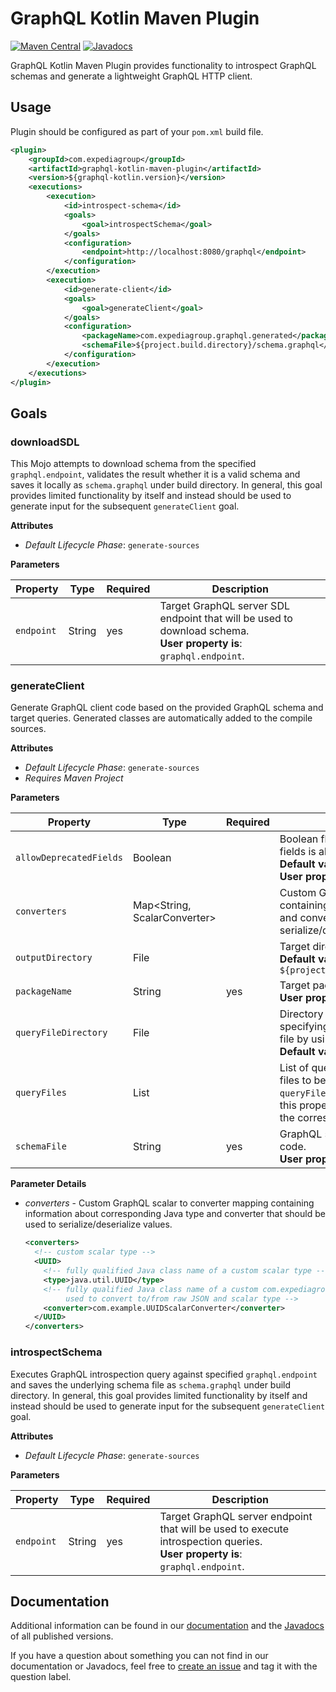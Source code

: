 # GraphQL Kotlin Maven Plugin

[![Maven Central](https://img.shields.io/maven-central/v/com.expediagroup/graphql-kotlin-maven-plugin.svg?label=Maven%20Central)](https://search.maven.org/search?q=g:%22com.expediagroup%22%20AND%20a:%22graphql-kotlin-maven-plugin%22)
[![Javadocs](https://img.shields.io/maven-central/v/com.expediagroup/graphql-kotlin-maven-plugin.svg?label=javadoc&colorB=brightgreen)](https://www.javadoc.io/doc/com.expediagroup/graphql-kotlin-maven-plugin)

GraphQL Kotlin Maven Plugin provides functionality to introspect GraphQL schemas and generate a lightweight GraphQL HTTP client.

## Usage

Plugin should be configured as part of your `pom.xml` build file.

```xml
<plugin>
    <groupId>com.expediagroup</groupId>
    <artifactId>graphql-kotlin-maven-plugin</artifactId>
    <version>${graphql-kotlin.version}</version>
    <executions>
        <execution>
            <id>introspect-schema</id>
            <goals>
                <goal>introspectSchema</goal>
            </goals>
            <configuration>
                <endpoint>http://localhost:8080/graphql</endpoint>
            </configuration>
        </execution>
        <execution>
            <id>generate-client</id>
            <goals>
                <goal>generateClient</goal>
            </goals>
            <configuration>
                <packageName>com.expediagroup.graphql.generated</packageName>
                <schemaFile>${project.build.directory}/schema.graphql</schemaFile>
            </configuration>
        </execution>
    </executions>
</plugin>
```

## Goals

### downloadSDL

This Mojo attempts to download schema from the specified `graphql.endpoint`, validates the result whether it is a valid
schema and saves it locally as `schema.graphql` under build directory. In general, this goal provides limited functionality
by itself and instead should be used to generate input for the subsequent `generateClient` goal.

**Attributes**

* *Default Lifecycle Phase*: `generate-sources`

**Parameters**

| Property | Type | Required | Description |
| -------- | ---- | -------- | ----------- |
| `endpoint` | String | yes | Target GraphQL server SDL endpoint that will be used to download schema.<br/>**User property is**: `graphql.endpoint`. |

### generateClient

Generate GraphQL client code based on the provided GraphQL schema and target queries. Generated classes are automatically
added to the compile sources.

**Attributes**

* *Default Lifecycle Phase*: `generate-sources`
* *Requires Maven Project*

**Parameters**

| Property | Type | Required | Description |
| -------- | ---- | -------- | ----------- |
| `allowDeprecatedFields` | Boolean | | Boolean flag indicating whether selection of deprecated fields is allowed or not.<br/>**Default value is:** `false`.<br/>**User property is**: `graphql.allowDeprecatedFields`. |
| `converters` | Map<String, ScalarConverter> | | Custom GraphQL scalar to converter mapping containing information about corresponding Java type and converter that should be used to serialize/deserialize values. |
| `outputDirectory` | File | | Target directory where to store generated files.<br/>**Default value is**: `${project.build.directory}/generated/sources/graphql` |
| `packageName` | String | yes | Target package name for generated code.<br/>**User property is**: `graphql.packageName`. |
| `queryFileDirectory` | File | | Directory file containing GraphQL queries. Instead of specifying a directory you can also specify list of query file by using `queryFiles` property instead.<br/>**Default value is:** `src/main/resources`. |
| `queryFiles` | List<File> | | List of query files to be processed. Instead of a list of files to be processed you can also specify `queryFileDirectory` directory containing all the files. If this property is specified it will take precedence over the corresponding directory property. |
| `schemaFile` | String | yes | GraphQL schema file that will be used to generate client code.<br/>**User property is**: `graphql.schemaFile`. |

**Parameter Details**

  * *converters* - Custom GraphQL scalar to converter mapping containing information about corresponding Java type and converter that should be used to serialize/deserialize values.

    ```xml
    <converters>
      <!-- custom scalar type -->
      <UUID>
        <!-- fully qualified Java class name of a custom scalar type -->
        <type>java.util.UUID</type>
        <!-- fully qualified Java class name of a custom com.expediagroup.graphql.client.converter.ScalarConverter
             used to convert to/from raw JSON and scalar type -->
        <converter>com.example.UUIDScalarConverter</converter>
      </UUID>
    </converters>
    ```

### introspectSchema

Executes GraphQL introspection query against specified `graphql.endpoint` and saves the underlying schema file as
`schema.graphql` under build directory. In general, this goal provides limited functionality by itself and instead
should be used to generate input for the subsequent `generateClient` goal.

**Attributes**

* *Default Lifecycle Phase*: `generate-sources`

**Parameters**

| Property | Type | Required | Description |
| -------- | ---- | -------- | ----------- |
| `endpoint` | String | yes | Target GraphQL server endpoint that will be used to execute introspection queries.<br/>**User property is**: `graphql.endpoint`. |

## Documentation

Additional information can be found in our [documentation](https://expediagroup.github.io/graphql-kotlin/docs/plugins/maven-plugin)
and the [Javadocs](https://www.javadoc.io/doc/com.expediagroup/graphql-kotlin-maven-plugin) of all published versions.

If you have a question about something you can not find in our documentation or Javadocs, feel free to
[create an issue](https://github.com/ExpediaGroup/graphql-kotlin/issues) and tag it with the question label.
